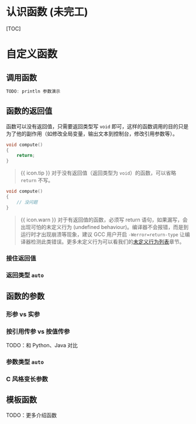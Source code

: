 # 认识函数 (未完工)

[TOC]

# 自定义函数

## 调用函数

```cpp
TODO: println 参数演示
```

## 函数的返回值

函数可以没有返回值，只需要返回类型写 `void` 即可，这样的函数调用的目的只是为了他的副作用（如修改全局变量，输出文本到控制台，修改引用参数等）。

```cpp
void compute()
{
    return;
}
```

> {{ icon.tip }} 对于没有返回值（返回类型为 `void`）的函数，可以省略 `return` 不写。
```cpp
void compute()
{
    // 没问题
}
```

> {{ icon.warn }} 对于有返回值的函数，必须写 return 语句，如果漏写，会出现可怕的未定义行为 (undefined behaviour)。编译器不会报错，而是到运行时才出现崩溃等现象，建议 GCC 用户开启 `-Werror=return-type` 让编译器检测此类错误。更多未定义行为可以看我们的[未定义行为列表](undef.md)章节。

### 接住返回值

### 返回类型 `auto`

## 函数的参数

### 形参 vs 实参

### 按引用传参 vs 按值传参

TODO：和 Python、Java 对比

### 参数类型 `auto`

### C 风格变长参数

## 模板函数

TODO：更多介绍函数
